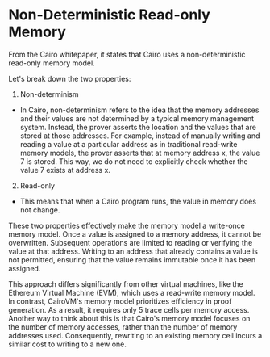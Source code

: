 # Non-Deterministic Read-only Memory
From the Cairo whitepaper, it states that Cairo uses a non-deterministic read-only memory model. 

Let's break down the two properties:

1. Non-determinism
- In Cairo, non-determinism refers to the idea that the memory addresses and their values are not determined by a typical memory management system. Instead, the prover asserts the location and the values that are stored at those addresses. For example, instead of manually writing and reading a value at a particular address as in traditional read-write memory models, the prover asserts that at memory address x, the value 7 is stored. This way, we do not need to explicitly check whether the value 7 exists at address x. 

2. Read-only
- This means that when a Cairo program runs, the value in memory does not change. 

These two properties effectively make the memory model a write-once memory model. Once a value is assigned to a memory address, it cannot be overwritten. Subsequent operations are limited to reading or verifying the value at that address. Writing to an address that already contains a value is not permitted, ensuring that the value remains immutable once it has been assigned. 

This approach differs significantly from other virtual machines, like the Ethereum Virtual Machine (EVM), which uses a read-write memory model. In contrast, CairoVM's memory model prioritizes efficiency in proof generation. As a result, it requires only 5 trace cells per memory access. Another way to think about this is that Cairo's memory model focuses on the number of memory accesses, rather than the number of memory addresses used. Consequently, rewriting to an existing memory cell incurs a similar cost to writing to a new one.


